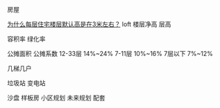 房屋

[为什么每层住宅楼层默认高是在3米左右？](https://www.zhihu.com/question/19768121)
loft
楼层净高
层高


容积率
绿化率


公摊面积
公摊系数
12-33层 14%~24%
7-11层 10%~16%
7层以下 7%~12%


几梯几户

垃圾站
变电站


沙盘
样板房
小区规划
未来规划
配套

